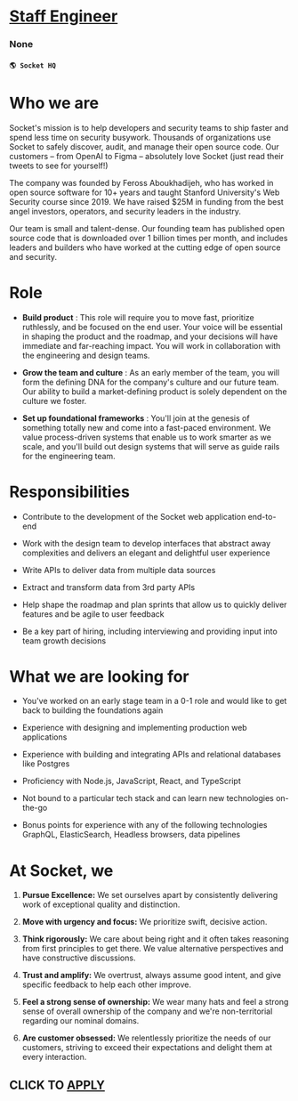 # [Staff Engineer](https://www.remotewlb.com/apply/staff-engineer-134131)  
### None  
#### `🌎 Socket HQ`  

# Who we are

Socket's mission is to help developers and security teams to ship faster and spend less time on security busywork. Thousands of organizations use Socket to safely discover, audit, and manage their open source code. Our customers – from OpenAI to Figma – absolutely love Socket (just read their tweets to see for yourself!)

The company was founded by Feross Aboukhadijeh, who has worked in open source software for 10+ years and taught Stanford University's Web Security course since 2019. We have raised $25M in funding from the best angel investors, operators, and security leaders in the industry.

Our team is small and talent-dense. Our founding team has published open source code that is downloaded over 1 billion times per month, and includes leaders and builders who have worked at the cutting edge of open source and security.

# Role

  *  **Build product** : This role will require you to move fast, prioritize ruthlessly, and be focused on the end user. Your voice will be essential in shaping the product and the roadmap, and your decisions will have immediate and far-reaching impact. You will work in collaboration with the engineering and design teams.

  *  **Grow the team and culture** : As an early member of the team, you will form the defining DNA for the company's culture and our future team. Our ability to build a market-defining product is solely dependent on the culture we foster.

  *  **Set up foundational frameworks** : You'll join at the genesis of something totally new and come into a fast-paced environment. We value process-driven systems that enable us to work smarter as we scale, and you'll build out design systems that will serve as guide rails for the engineering team.

# Responsibilities

  * Contribute to the development of the Socket web application end-to-end

  * Work with the design team to develop interfaces that abstract away complexities and delivers an elegant and delightful user experience

  * Write APIs to deliver data from multiple data sources

  * Extract and transform data from 3rd party APIs

  * Help shape the roadmap and plan sprints that allow us to quickly deliver features and be agile to user feedback

  * Be a key part of hiring, including interviewing and providing input into team growth decisions

# What we are looking for

  * You've worked on an early stage team in a 0-1 role and would like to get back to building the foundations again

  * Experience with designing and implementing production web applications

  * Experience with building and integrating APIs and relational databases like Postgres

  * Proficiency with Node.js, JavaScript, React, and TypeScript

  * Not bound to a particular tech stack and can learn new technologies on-the-go

  * Bonus points for experience with any of the following technologies GraphQL, ElasticSearch, Headless browsers, data pipelines

# At Socket, we

  1.  **Pursue Excellence:** We set ourselves apart by consistently delivering work of exceptional quality and distinction.

  2.  **Move with urgency and focus:** We prioritize swift, decisive action.

  3.  **Think rigorously:** We care about being right and it often takes reasoning from first principles to get there. We value alternative perspectives and have constructive discussions.

  4.  **Trust and amplify:** We overtrust, always assume good intent, and give specific feedback to help each other improve.

  5.  **Feel a strong sense of ownership:** We wear many hats and feel a strong sense of overall ownership of the company and we're non-territorial regarding our nominal domains.

  6.  **Are customer obsessed:** We relentlessly prioritize the needs of our customers, striving to exceed their expectations and delight them at every interaction.

  
## CLICK TO [APPLY](https://www.remotewlb.com/apply/staff-engineer-134131)

